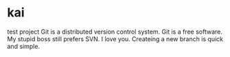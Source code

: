 # kai
test project
Git is a distributed version control system.
Git is a free software.
My stupid boss still prefers SVN.
I love you.
Createing a new branch is quick and  simple.

